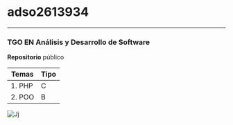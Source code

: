 # adso2613934

---

### TGO EN Análisis y Desarrollo de Software

**Repositorio** público 

| Temas | Tipo |
|-----|---------|
|1. PHP | C |
|2. POO | B |

![Jj](https://static.wikia.nocookie.net/ficcion-sin-limites/images/3/32/Ryuk.jpg/revision/latest?cb=20200527005136&path-prefix=es)


